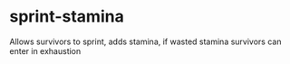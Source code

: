 # sprint-stamina
Allows survivors to sprint, adds stamina, if wasted stamina survivors can enter in exhaustion
